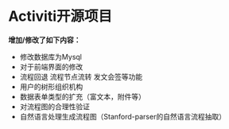 # Activiti开源项目  
**增加/修改了如下内容：**  
* 修改数据库为Mysql
* 对于前端界面的修改
* 流程回退 流程节点流转 发文会签等功能
* 用户的树形组织机构
* 数据表单类型的扩充（富文本，附件等）
* 对流程图的合理性验证
* 自然语言处理生成流程图（Stanford-parser的自然语言流程抽取）
